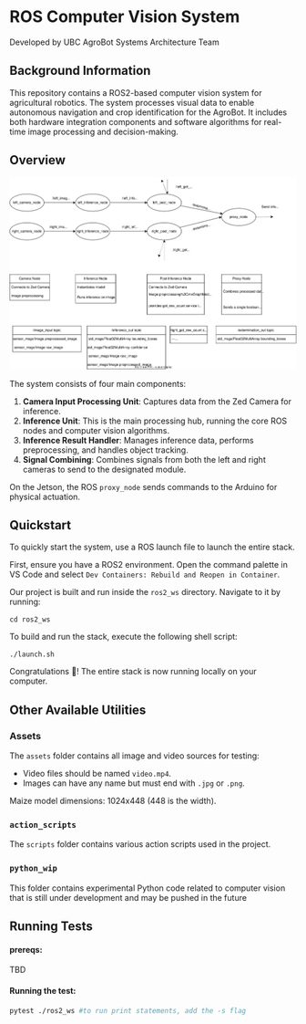 # ROS Computer Vision System

Developed by UBC AgroBot Systems Architecture Team

## Background Information

This repository contains a ROS2-based computer vision system for agricultural robotics. The system processes visual data to enable autonomous navigation and crop identification for the AgroBot. It includes both hardware integration components and software algorithms for real-time image processing and decision-making.

## Overview
![Node Diagram](assets/node_diagram.svg)

The system consists of four main components:
1. **Camera Input Processing Unit**: Captures data from the Zed Camera for inference.
2. **Inference Unit**: This is the main processing hub, running the core ROS nodes and computer vision algorithms.
3. **Inference Result Handler**: Manages inference data, performs preprocessing, and handles object tracking.
4. **Signal Combining**: Combines signals from both the left and right cameras to send to the designated module.

On the Jetson, the ROS `proxy_node` sends commands to the Arduino for physical actuation.

## Quickstart

To quickly start the system, use a ROS launch file to launch the entire stack.

First, ensure you have a ROS2 environment. Open the command palette in VS Code and select `Dev Containers: Rebuild and Reopen in Container`.

Our project is built and run inside the `ros2_ws` directory. Navigate to it by running:
```
cd ros2_ws
```

To build and run the stack, execute the following shell script:
```
./launch.sh
```

Congratulations 🎉! The entire stack is now running locally on your computer.

## Other Available Utilities

### Assets

The `assets` folder contains all image and video sources for testing:
- Video files should be named `video.mp4`.
- Images can have any name but must end with `.jpg` or `.png`.

Maize model dimensions: 1024x448 (448 is the width).

### `action_scripts`

The `scripts` folder contains various action scripts used in the project.

### `python_wip`

This folder contains experimental Python code related to computer vision that is still under development and may be pushed in the future



## Running Tests
#### prereqs: 
TBD
<!-- TODO: maybe specify a dev container that they can use to run the tests -->

#### Running the test:
```bash
pytest ./ros2_ws #to run print statements, add the -s flag

```